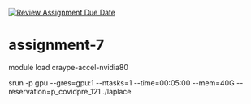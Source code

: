 [![Review Assignment Due Date](https://classroom.github.com/assets/deadline-readme-button-24ddc0f5d75046c5622901739e7c5dd533143b0c8e959d652212380cedb1ea36.svg)](https://classroom.github.com/a/ZU_F5bQt)
# assignment-7
module load craype-accel-nvidia80

srun -p gpu --gres=gpu:1 --ntasks=1 --time=00:05:00 --mem=40G --reservation=p_covidpre_121 ./laplace

